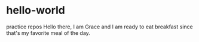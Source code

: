 # hello-world
practice repos
Hello there, I am Grace and I am ready to eat breakfast since that's my favorite meal of the day. 
